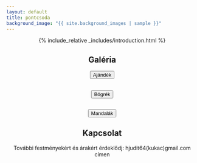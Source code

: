 ```yaml
---
layout: default
title: pontcsoda
background_image: "{{ site.background_images | sample }}"
---
```


<style>
  .center-text {
    text-align: center;
    margin: 0 auto;
    max-width: 800px;
  }

  .gallery-container {
    position: fixed;
    top: 0;
    left: 0;
    right: 0;
    bottom: 0;
    background-color: rgba(0, 0, 0, 0.8);
    display: flex;
    justify-content: center;
    align-items: center;
    z-index: 9999;
  }

  /* Scale the images in the pop-up to 70% of the screen size */
  #hidden-gallery img {
    max-width: 70%;
    max-height: 70vh;
  }

  /* Scale the thumbnails to 30% of the original size */
  .thumbnail img {
    max-width: 10%;
    max-height: auto;
  }
</style>

<div class="center-text">
  {% include_relative _includes/introduction.html %}
</div>

<!-- Galéria section -->
<div class="center-text">
  <h2>Galéria</h2>
  <!-- Add any additional content or description for the gallery here -->
</div>

<!-- Hidden gallery container for Galéria 1 -->
<div id="hidden-gallery-ajandek" style="display: none;"></div>

<!-- Button to trigger Galéria 1 -->
<div class="center-text">
  <button onclick="showAjandekGallery()">Ajándék</button>
</div>

<!-- Galéria section -->
<div class="center-text">
  <h2> </h2>
  <!-- Add any additional content or description for the gallery here -->
</div>

<!-- Hidden gallery container for Galéria 2 -->
<div id="hidden-gallery-bogrek" style="display: none;"></div>

<!-- Button to trigger Galéria 2 -->
<div class="center-text">
  <button onclick="showBogrekGallery()">Bögrék</button>
</div>

<!-- Galéria section -->
<div class="center-text">
  <h2> </h2>
  <!-- Add any additional content or description for the gallery here -->
</div>

<!-- Hidden gallery container for Galéria 3 -->
<div id="hidden-gallery-mandalak" style="display: none;"></div>

<!-- Button to trigger Galéria 3 -->
<div class="center-text">
  <button onclick="showMandalakGallery()">Mandalák</button>
</div>

<!-- Kapcsolat section -->
<div class="center-text">
  <h2>Kapcsolat</h2>
  <p>
    További festményekért és árakért érdeklődj: hjudit64(kukac)gmail.com címen
  </p>
</div>

<!-- simplelightbox scripts and styles -->
<script src="https://cdnjs.cloudflare.com/ajax/libs/simplelightbox/2.7.0/simple-lightbox.min.js"></script>
<link rel="stylesheet" href="https://cdnjs.cloudflare.com/ajax/libs/simplelightbox/2.7.0/simple-lightbox.min.css">

<!-- Function for Galéria 1 -->
<script>
  function showAjandekGallery() {
    var button = document.querySelector('button[onclick="showAjandekGallery()"]');
    var hiddenGallery = document.getElementById('hidden-gallery-ajandek');

    if (hiddenGallery.style.display === 'none') {
      getImagesFromRepo('ajandek').then(function (imageURLs) {
        hiddenGallery.innerHTML = ''; // Clear previous images
        for (var i = 0; i < imageURLs.length; i++) {
          var aTag = document.createElement('a');
          aTag.href = imageURLs[i];
          aTag.setAttribute('data-lightbox', 'gallery-ajandek');
          aTag.setAttribute('data-title', 'Photo ' + (i + 1));

          var imgTag = document.createElement('img');
          imgTag.src = imageURLs[i];
          imgTag.alt = 'Photo ' + (i + 1);

          var thumbnailDiv = document.createElement('div');
          thumbnailDiv.classList.add('thumbnail');
          thumbnailDiv.appendChild(imgTag);
          aTag.appendChild(thumbnailDiv);
          hiddenGallery.appendChild(aTag);
        }

        hiddenGallery.style.display = 'flex';
        button.innerHTML = 'Bezárás';

        var gallery = new SimpleLightbox('#hidden-gallery-ajandek a');
      });
    } else {
      hiddenGallery.innerHTML = '';
      hiddenGallery.style.display = 'none';
      button.innerHTML = 'Ajándék';
    }
  }
</script>

<!-- Function for Galéria 2 -->
<script>
  function showBogrekGallery() {
    var button = document.querySelector('button[onclick="showBogrekGallery()"]');
    var hiddenGallery = document.getElementById('hidden-gallery-bogrek');

    if (hiddenGallery.style.display === 'none') {
      getImagesFromRepo('bogrek').then(function (imageURLs) {
        hiddenGallery.innerHTML = ''; // Clear previous images
        for (var i = 0; i < imageURLs.length; i++) {
          var aTag = document.createElement('a');
          aTag.href = imageURLs[i];
          aTag.setAttribute('data-lightbox', 'gallery-bogrek');
          aTag.setAttribute('data-title', 'Photo ' + (i + 1));

          var imgTag = document.createElement('img');
          imgTag.src = imageURLs[i];
          imgTag.alt = 'Photo ' + (i + 1);

          var thumbnailDiv = document.createElement('div');
          thumbnailDiv.classList.add('thumbnail');
          thumbnailDiv.appendChild(imgTag);
          aTag.appendChild(thumbnailDiv);
          hiddenGallery.appendChild(aTag);
        }

        hiddenGallery.style.display = 'flex';
        button.innerHTML = 'Bezárás';

        var gallery = new SimpleLightbox('#hidden-gallery-bogrek a');
      });
    } else {
      hiddenGallery.innerHTML = '';
      hiddenGallery.style.display = 'none';
      button.innerHTML = 'Bögrék';
    }
  }
</script>

<!-- Function for Galéria 3 -->
<script>
  function showMandalakGallery() {
    var button = document.querySelector('button[onclick="showMandalakGallery()"]');
    var hiddenGallery = document.getElementById('hidden-gallery-mandalak');

    if (hiddenGallery.style.display === 'none') {
      getImagesFromRepo('mandalak').then(function (imageURLs) {
        hiddenGallery.innerHTML = ''; // Clear previous images
        for (var i = 0; i < imageURLs.length; i++) {
          var aTag = document.createElement('a');
          aTag.href = imageURLs[i];
          aTag.setAttribute('data-lightbox', 'gallery-mandalak');
          aTag.setAttribute('data-title', 'Photo ' + (i + 1));

          var imgTag = document.createElement('img');
          imgTag.src = imageURLs[i];
          imgTag.alt = 'Photo ' + (i + 1);

          var thumbnailDiv = document.createElement('div');
          thumbnailDiv.classList.add('thumbnail');
          thumbnailDiv.appendChild(imgTag);
          aTag.appendChild(thumbnailDiv);
          hiddenGallery.appendChild(aTag);
        }

        hiddenGallery.style.display = 'flex';
        button.innerHTML = 'Bezárás';

        var gallery = new SimpleLightbox('#hidden-gallery-mandalak a');
      });
    } else {
      hiddenGallery.innerHTML = '';
      hiddenGallery.style.display = 'none';
      button.innerHTML = 'Mandalák';
    }
  }
</script>

<script>
  function getImagesFromRepo(folder) {
    var username = 'balazsvamosi1';
    var repo = 'balazsvamosi.github.io';
    var path = 'assets/images/' + folder; // Set the correct path here

    return fetch('https://api.github.com/repos/' + username + '/' + repo + '/contents/' + path)
      .then(function (response) {
        return response.json();
      })
      .then(function (data) {
        var imageUrls = data.filter(function (item) {
          return item.name.endsWith('.jpeg') || item.name.endsWith('.jpg');
        }).map(function (item) {
          return item.download_url;
        });

        return imageUrls;
      });
  }
</script>
